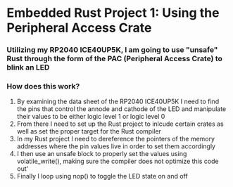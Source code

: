 # Embedded Rust Project 1: Using the Peripheral Access Crate
### Utilizing my RP2040 ICE40UP5K, I am going to use "unsafe" Rust through the form of the PAC (Peripheral Access Crate) to blink an LED
### How does this work?
1. By examining the data sheet of the RP2040 ICE40UP5K I need to find the pins that control the annode and cathode of the LED and manipulate their values to be either logic level 1 or logic level 0
2. From there I need to set up the Rust project to inlcude certain crates as well as set the proper target for the Rust compiler
3. In my Rust project I need to dereference the pointers of the memory addresses where the pin values live in order to set them accordingly
4. I then use an unsafe block to properly set the values using volatile_write(), making sure the compiler does not optimize this code out'
5. Finally I loop using nop() to toggle the LED state on and off
